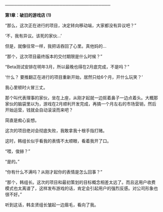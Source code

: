 ───────────────────────────────────

**第1章：破旧的游戏店 (1)**

“那么，这次正在进行的项目，决定转向移动端，大家都没有异议吧？”

‘不，我有异议。该死的家伙…’

但是，就像往常一样，我把话吞回了心里。真他妈的…

“那个，这次项目最终版本的交付期限是什么时候？”

“Beta测试安排在明年3月，所以最晚也得在2月底完成，不是吗？”

‘什么？ 要推翻正在进行的项目重新开始，居然只给6个月，开什么玩笑？’

我心里顿时火冒三丈。

那个叫代表理事的家伙，坐在上座，从刚才起就一边抠着鼻子一边点着头。大概那家伙的脑袋里以为，游戏在2月顺利开发完成，再搞一个月左右的市场营销，然后开始运营，钱就会自动滚滚而来吧？

简直是痴心妄想。

这次的项目绝对会彻底失败，我敢拿我十根手指打赌。

这时，韩组长似乎看我的表情不太顺眼，看着我开了口。

“喂，俊赫？”

“是的。”

“你有什么不满吗？从刚才起你的表情是怎么回事？”

“那个，韩组长。这次的项目和最初策划的目标概念相差太远了。而且这用户收费模式也太离谱了，这样发布游戏的话，肯定会引起用户的强烈反感。对公司形象也很不好。”

听到这话，韩圭贤组长皱起一边眉毛，看向了我。